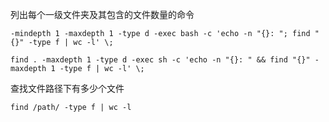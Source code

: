 

列出每个一级文件夹及其包含的文件数量的命令

```
-mindepth 1 -maxdepth 1 -type d -exec bash -c 'echo -n "{}: "; find "{}" -type f | wc -l' \;

find . -maxdepth 1 -type d -exec sh -c 'echo -n "{}: " && find "{}" -maxdepth 1 -type f | wc -l' \;

```



查找文件路径下有多少个文件

```
find /path/ -type f | wc -l
```

